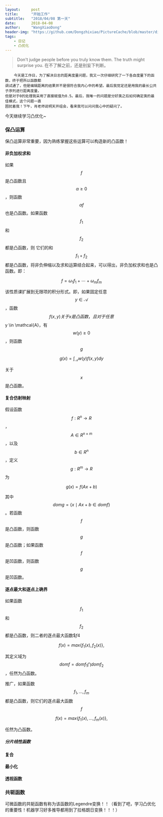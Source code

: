 ```yaml
---
layout:     post
title:      "开始工作"
subtitle:   "2018/04/08 第一天"
date:       2018-04-08
author:     "WangXiaoDong"
header-img: "https://github.com/Dongzhixiao/PictureCache/blob/master/diaryPic/20180408.jpg?raw=true"
tags:
    - 日记
    - 凸优化
---
```


>Don't judge people before you truly know them. The truth might surprise you. 
在不了解之前，还是别妄下判断。
                                                                               


```
    今天是工作日，为了解决日志的距离度量问题，我又一次仔细研究了一下各自度量下的函数，终于把所以函数都
调试通了，但是编辑距离的结果并不是很符合我内心中的希望。最后我觉定还是用我的最长公共子序列进行距离度量，
但是对于0的处理我采用了直接赋值为0.5。最后，我唯一的问题是分好类之后如何确定类的最佳模式，这个问题一直
困扰着我！下午，肖老师说明天开组会，看来我可以问问我心中的疑问了。
```

今天继续学习凸优化~

### 保凸运算

保凸运算非常重要，因为熟练掌握这些运算可以构造新的凸函数！

#### 非负加权求和

如果$$f$$是凸函数且$$\alpha \ge 0$$，则函数$$\alpha f$$也是凸函数。如果函数$$f_1$$和$$f_2$$都是凸函数，则
它们的和$$f_1 + f_2$$都是凸函数，将非负伸缩以及求和运算结合起来，可以得出，非负加权求和也是凸函数。即：

$$f = \omega_1 f_1 + \cdots + \omega_m f_m$$

该性质课扩展到无限项的积分形式。即，如果固定任意$$y \in \mathcal{A}$$，函数$$f(x,y)关于x是凸函数，且对于任意$$y \in \mathcal{A}，有
$$w(y) \ge 0$$，则函数$$g$$

$$g(x)= \int_\mathcal{A} w(y)f(x,y)dy$$

关于$$x$$是凸函数。

#### 复合仿射映射

假设函数$$f:R^n \to R$$，$$A \in R^{n \times m}$$，以及$$b \in R^n$$，定义$$g:R^m \to R$$为

$$g(x)=f(Ax+b)$$

其中$$dom g= \{ x \mid Ax+b \in dom f \} $$。若函数$$f$$是凸函数，则函数$$g$$是凸函数；如果函数$$f$$是凹函数，则函数$$g$$是凹函数。


#### 逐点最大和逐点上确界

如果函数$$f_1$$和$$f_2$$都是凸函数，则二者的逐点最大函数$$f$4

$$f(x)=max\{ f_1(x),f_2(x)\},$$

其定义域为$$domf=domf_1 \bigcap domf_2$$，任然为凸函数。

推广，如果函数$$f_1,...,f_m$$都是凸函数，则它们的逐点最大函数$$f$$

$$f(x)=max\{ f_1(x),...,f_m(x)\},$$

任然为凸函数。

##### 分片线性函数

#### 复合



#### 最小化

#### 透视函数

### 共轭函数

可微函数的共轭函数有称为该函数的Legendre变换！！（看到了吧，学习凸优化的重要性！机器学习好多推导都用到了拉格朗日变换！！！）
